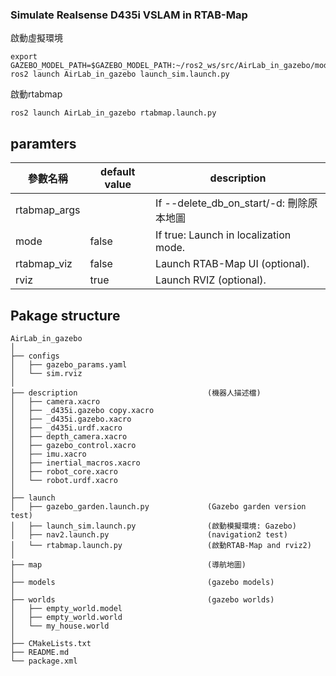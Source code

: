 ### Simulate Realsense D435i VSLAM in RTAB-Map  ###

啟動虛擬環境
```
export GAZEBO_MODEL_PATH=$GAZEBO_MODEL_PATH:~/ros2_ws/src/AirLab_in_gazebo/models
ros2 launch AirLab_in_gazebo launch_sim.launch.py 
```
啟動rtabmap
```
ros2 launch AirLab_in_gazebo rtabmap.launch.py    
```
## paramters

| **參數名稱**     | **default value** | **description**                     |
|--------------|-------------------|---------------------------------------|
| rtabmap_args |                   | If --delete_db_on_start/-d: 刪除原本地圖|     
| mode         | false             | If true: Launch in localization mode. |
| rtabmap_viz  | false             | Launch RTAB-Map UI (optional).        |
| rviz         | true              | Launch RVIZ (optional).               |


## Pakage structure
```
AirLab_in_gazebo
│
├── configs                                     
│   ├── gazebo_params.yaml                  
│   └── sim.rviz                            
│
├── description                             (機器人描述檔)     
│   ├── camera.xacro                        
│   ├── _d435i.gazebo copy.xacro            
│   ├── _d435i.gazebo.xacro                 
│   ├── _d435i.urdf.xacro                   
│   ├── depth_camera.xacro                  
│   ├── gazebo_control.xacro                
│   ├── imu.xacro                           
│   ├── inertial_macros.xacro               
│   ├── robot_core.xacro                    
│   └── robot.urdf.xacro                    
│
├── launch
│   ├── gazebo_garden.launch.py             (Gazebo garden version test)
│   ├── launch_sim.launch.py                (啟動模擬環境: Gazebo)
│   ├── nav2.launch.py                      (navigation2 test)
│   └── rtabmap.launch.py                   (啟動RTAB-Map and rviz2)
│
├── map                                     (導航地圖)
│   
├── models                                  (gazebo models)
│
├── worlds                                  (gazebo worlds)
│   ├── empty_world.model                   
│   ├── empty_world.world                   
│   └── my_house.world                      
│
├── CMakeLists.txt
├── README.md
└── package.xml

```